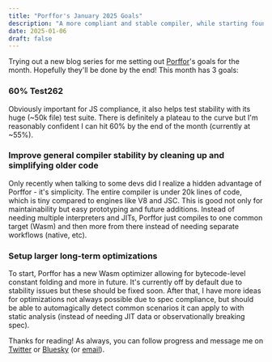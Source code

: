 ```yaml
---
title: "Porffor's January 2025 Goals"
description: "A more compliant and stable compiler, while starting foundations for large long-term optimizations."
date: 2025-01-06
draft: false
---
```


Trying out a new blog series for me setting out [Porffor](https://porffor.dev)'s goals for the month. Hopefully they'll be done by the end! This month has 3 goals:

### 60% Test262
Obviously important for JS compliance, it also helps test stability with its huge (~50k file) test suite. There is definitely a plateau to the curve but I'm reasonably confident I can hit 60% by the end of the month (currently at ~55%).

### Improve general compiler stability by cleaning up and simplifying older code
Only recently when talking to some devs did I realize a hidden advantage of Porffor - it's simplicity. The entire compiler is under 20k lines of code, which is tiny compared to engines like V8 and JSC. This is good not only for maintainability but easy prototyping and future additions. Instead of needing multiple interpreters and JITs, Porffor just compiles to one common target (Wasm) and then more from there instead of needing separate workflows (native, etc).

### Setup larger long-term optimizations
To start, Porffor has a new Wasm optimizer allowing for bytecode-level constant folding and more in future. It's currently off by default due to stability issues but these should be fixed soon. After that, I have more ideas for optimizations not always possible due to spec compliance, but should be able to automagically detect common scenarios it can apply to with static analysis (instead of needing JIT data or observationally breaking spec).

Thanks for reading! As always, you can follow progress and message me on [Twitter](https://x.com/CanadaHonk) or [Bluesky](https://bsky.app/profile/goose.icu) (or [email](mailto:honk@goose.icu)).